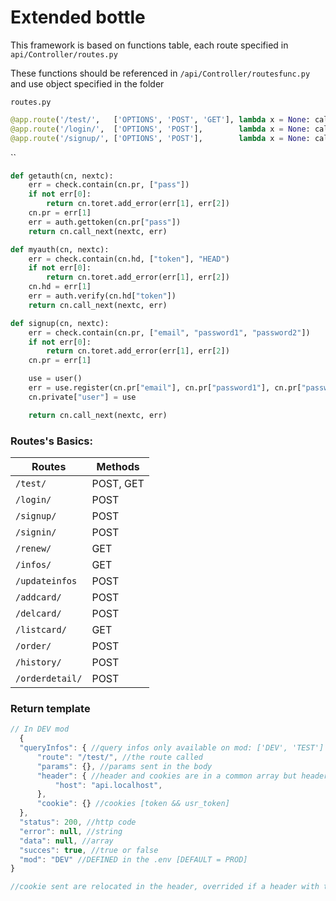# Extended bottle

This framework is based on functions table, each route specified in `api/Controller/routes.py`

These functions should be referenced in `/api/Controller/routesfunc.py` and use object specified in the folder


`routes.py`
```python
@app.route('/test/',   ['OPTIONS', 'POST', 'GET'], lambda x = None: call([])                                 )
@app.route('/login/',  ['OPTIONS', 'POST'],        lambda x = None: call([getauth])                          )
@app.route('/signup/', ['OPTIONS', 'POST'],        lambda x = None: call([myauth, signup, signin, gettoken]) )
```


``
```python
def getauth(cn, nextc):
    err = check.contain(cn.pr, ["pass"])
    if not err[0]:
        return cn.toret.add_error(err[1], err[2])
    cn.pr = err[1]
    err = auth.gettoken(cn.pr["pass"])
    return cn.call_next(nextc, err)

def myauth(cn, nextc):
    err = check.contain(cn.hd, ["token"], "HEAD")
    if not err[0]:
        return cn.toret.add_error(err[1], err[2])
    cn.hd = err[1]
    err = auth.verify(cn.hd["token"])
    return cn.call_next(nextc, err)

def signup(cn, nextc):
    err = check.contain(cn.pr, ["email", "password1", "password2"])
    if not err[0]:
        return cn.toret.add_error(err[1], err[2])
    cn.pr = err[1]

    use = user()
    err = use.register(cn.pr["email"], cn.pr["password1"], cn.pr["password2"])
    cn.private["user"] = use

    return cn.call_next(nextc, err)
```

### Routes's Basics:

Routes | Methods |
-|-|
`/test/` | POST, GET |
`/login/` | POST |
`/signup/` | POST |
`/signin/` | POST |
`/renew/` | GET |
`/infos/` | GET |
`/updateinfos` | POST |
`/addcard/` | POST |
`/delcard/` | POST |
`/listcard/` | GET |
`/order/` | POST |
`/history/` | POST |
`/orderdetail/` | POST |


### Return template

```javascript
// In DEV mod
  {
  "queryInfos": { //query infos only available on mod: ['DEV', 'TEST']
      "route": "/test/", //the route called
      "params": {}, //params sent in the body
      "header": { //header and cookies are in a common array but header have the priority over cookie
          "host": "api.localhost",
      },
      "cookie": {} //cookies [token && usr_token]
  },
  "status": 200, //http code
  "error": null, //string
  "data": null, //array
  "succes": true, //true or false
  "mod": "DEV" //DEFINED in the .env [DEFAULT = PROD]
}

//cookie sent are relocated in the header, overrided if a header with the same key is provided
```
